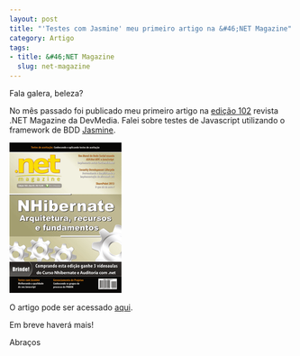 ```yaml
--- 
layout: post
title: "'Testes com Jasmine' meu primeiro artigo na &#46;NET Magazine"
category: Artigo
tags: 
- title: &#46;NET Magazine
  slug: net-magazine
---
```

Fala galera, beleza?  

No mês passado foi publicado meu primeiro artigo na [edição 102][edicao102] revista .NET Magazine da DevMedia. Falei sobre testes de Javascript utilizando o framework de BDD [Jasmine][jasmine].

<img src="/posts_images/28-02-net-magazine.png" class="post_img" />   

O artigo pode ser acessado [aqui][artigo].  

Em breve haverá mais!  

Abraços

[edicao102]: http://www.devmedia.com.br/revista-net-magazine-102/26978
[jasmine]: http://pivotal.github.com/jasmine/
[artigo]: http://www.devmedia.com.br/testes-com-jasmine-melhore-a-qualidade-do-javascript-revista-net-magazine-102/26957